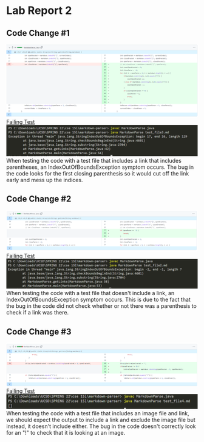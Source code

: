 # Lab Report 2

## **Code Change #1**
![mistake1](mistake1.PNG)
[Failing Test](https://raw.githubusercontent.com/ctanma/markdown-parser/main/test_file3.md)
![symptom1](error1.PNG)
When testing the code with a test file that includes a link that includes parentheses,  an IndexOutOfBoundsException symptom occurs. The bug in the code looks for the first closing parenthesis so it would cut off the link early and mess up the indices.

## **Code Change #2**

![mistake2](mistake2.PNG)
[Failing Test](https://raw.githubusercontent.com/ctanma/markdown-parser/main/test_file2.md)
![symptom2](error2.PNG)
When testing the code with a test file that doesn't include a link, an IndexOutOfBoundsException symptom occurs. This is due to the fact that the bug in the code did not check whether or not there was a parenthesis to check if a link was there.

## **Code Change #3**
![mistake3](mistake3.PNG)
[Failing Test](https://github.com/ctanma/markdown-parser/blob/main/test_file4.md)
![symptom3](error3.PNG)
When testing the code with a test file that includes an image file and link, we should expect the output to include a link and exclude the image file but instead, it doesn't include either. The bug in the code doesn't correctly look for an "!" to check that it is looking at an image.

